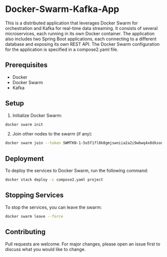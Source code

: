 

# Docker-Swarm-Kafka-App

This is a distributed application that leverages Docker Swarm for orchestration and Kafka for real-time data streaming. It consists of several microservices, each running in its own Docker container. The application also includes two Spring Boot applications, each connecting to a different database and exposing its own REST API. The Docker Swarm configuration for the application is specified in a compose2.yaml file.

## Prerequisites

- Docker
- Docker Swarm
- Kafka

## Setup

1. Initialize Docker Swarm:

```bash
docker swarm init
```

2. Join other nodes to the swarm (if any):

```bash
docker swarm join --token SWMTKN-1-5o5f1fl8k8gmjswniia2a2i9wbwq4x8dksonv7stbbdyguavz2-dar8c4katvw0t4u6cmog65hj7 192.168.65.3:2377
```

## Deployment

To deploy the services to Docker Swarm, run the following command:

```bash
docker stack deploy -c compose2.yaml project
```

## Stopping Services

To stop the services, you can leave the swarm:

```bash
docker swarm leave --force
```

## Contributing

Pull requests are welcome. For major changes, please open an issue first to discuss what you would like to change.
